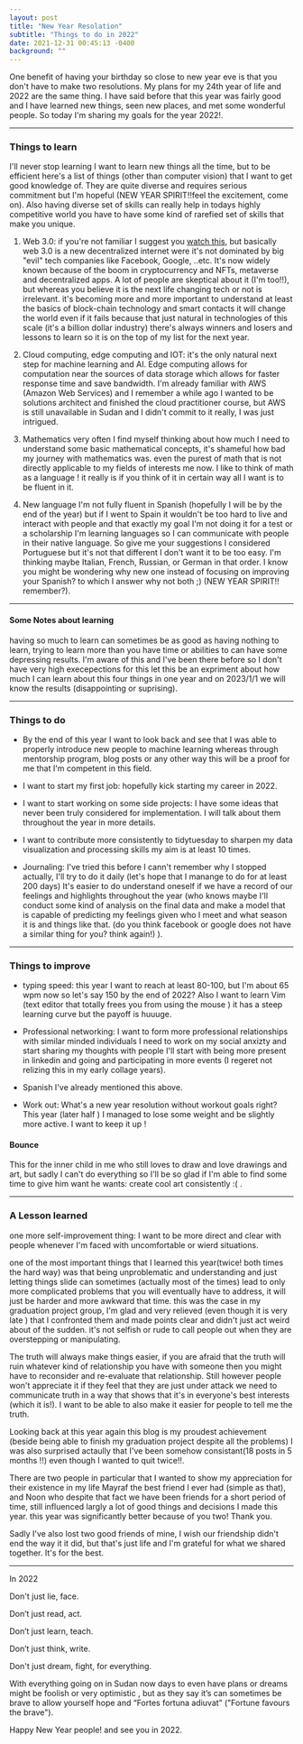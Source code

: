```yaml
---
layout: post
title: "New Year Resolation"
subtitle: "Things to do in 2022"
date: 2021-12-31 00:45:13 -0400
background: ""
---
```



One benefit of having your birthday so close to new year eve is that you don't have to make two resolutions. My plans for my 24th year of life and 2022 are the same thing. I have said before that this year was fairly good and I have learned new things, seen new places, and met some wonderful people. So today I'm sharing my goals for the year 2022!.

---

### Things to learn

I'll never stop learning I want to learn new things all the time, but to be efficient here's a list of things (other than computer vision) that I want to get good knowledge of. They are quite diverse and requires serious commitment but I'm hopeful (NEW YEAR SPIRIT!!feel the excitement, come on). Also having diverse set of skills can really help in todays highly competitive world you have to have some kind of rarefied set of skills that make you unique.

1. Web 3.0: if you're not familiar I suggest you [watch this](https://www.youtube.com/watch?v=wHTcrmhskto), but basically web 3.0 is a new decentralized internet were it's not dominated by big "evil" tech companies like Facebook, Google, ..etc. It's now widely known because of the boom in cryptocurrency and NFTs, metaverse  and decentralized apps.
A lot of people are skeptical about it (I'm too!!), but whereas you believe it is the next life changing tech or not is irrelevant. it's becoming more and more important to understand at least the basics of block-chain technology and smart contacts it will change the world even if it fails because that just natural in technologies of this scale (it's a billion dollar industry) there's always winners and losers and lessons to learn so it is on the top of my list for the next year.

2. Cloud computing, edge computing and IOT: it's the only natural next step for machine learning and AI. Edge computing allows for computation near the sources of data storage which allows for faster response time and save bandwidth.
 I'm already familiar with AWS (Amazon Web Services) and I remember a while ago I wanted to be solutions architect and finished the cloud practitioner course, but AWS is still unavailable in Sudan and I didn't commit to it really, I was just intrigued.

3. Mathematics very often I find myself thinking about how much I need to understand some basic mathematical concepts, it's shameful how bad my journey with mathematics was. even the purest of math that is not directly applicable to my fields of interests me now. I like to think of math as a language ! it really is if you think of it in certain way all I want is to be fluent in it.

4. New language I'm not fully fluent in Spanish (hopefully I will be by the end of the year) but if I went to Spain it wouldn't be too hard to live and interact with people and that exactly my goal I'm not doing it for a test or a scholarship I'm learning languages so I can communicate with people in their native language.
So give me your suggestions I considered Portuguese but it's not that different I don't want it to be too easy. I'm thinking maybe Italian, French, Russian, or German in that order. I know you might be wondering why new one instead of focusing on improving your Spanish? to which I answer why not both ;)
(NEW YEAR SPIRIT!! remember?).

---

#### Some Notes about learning

having so much to learn can sometimes be as good as having nothing to learn, trying to learn more than you have time or abilities to can have some depressing results. I'm aware of this and I've been there before so I don't have very high execepections for this let this be an expriment about how much I can learn about this four things in one year and on 2023/1/1 we will know the results (disappointing or suprising).

---

### Things to do

- By the end of this year I want to look back and see that I was able to properly introduce new people to machine learning whereas through mentorship program, blog posts or any other way this will be a proof for me that I'm competent in this field.
- I want to start my first job: hopefully kick starting my career in 2022.

- I want to start working on some side projects: I have some ideas that never been truly considered for implementation. I will talk about them throughout the year in more details.

- I want to contribute more consistently to tidytuesday to sharpen my data visualization and processing skills my aim is at least 10 times.

- Journaling: I've tried this before I cann't remember why I stopped actually, I'll try to do it daily (let's hope that  I manange to do for at least 200 days)
It's easier to do understand oneself if we have a record of our feelings and highlights throughout the year (who knows maybe I'll conduct some kind of analysis on the final data and make a model that is capable of predicting my feelings given who I meet and what season it is and things like that. (do you think facebook or google does not have a similar thing for you? think again!) ).

---

### Things to improve

- typing speed: this year I want to reach at least 80-100, but I'm about 65 wpm now so let's say 150 by the end of 2022? Also I want to learn Vim (text editor that totally frees you from using the mouse ) it has a steep learning curve but the payoff is huuuge.

- Professional networking: I want to form more professional relationships with similar minded individuals I need to work on my social anxizty and start sharing my thoughts with people I'll start with being more present in linkedin and going and participating in more events (I regeret not relizing this in my early collage years).

- Spanish I've already mentioned this above.

- Work out: What's a new year resolution without workout goals right? This year (later half ) I managed to lose some weight and be slightly more active. I want to keep it up !

#### Bounce

This for the inner child in me who still loves to draw and love drawings and art, but sadly I can't do everything so I'll be so glad if I'm able to find some time to give him want he wants: create cool art consistently :( .

---

### A Lesson learned

one more self-improvement thing: I  want to be more direct and clear with people whenever I'm faced with uncomfortable or wierd situations.

one of the most important things that I learned this year(twice! both times the hard way) was that being unproblematic and understanding and just letting things slide can sometimes (actually most of the times) lead to only more complicated problems that you will eventually have to address, it will just be harder and more awkward that time. this was the case in my graduation project group, I'm glad and very relieved (even though it is very late ) that I confronted them and made points clear and didn't just act weird about of the sudden. it's not selfish or rude to call people out when they are overstepping or manipulating.

The truth will always make things easier, if you are afraid that the truth will ruin whatever kind of relationship you have with someone then you might have to reconsider and re-evaluate that relationship. Still however people won't appreciate it if they feel that they are just under attack we need to communicate truth in a way that shows that it's in everyone's best interests (which it is!). I want to be able to also make it easier for people to tell me the truth.

Looking back at this year again this blog is my proudest achievement (beside being able to finish my graduation project despite all the problems) I was also surprised actaully that I've been somehow consistant(18 posts in 5 months !!) even though I wanted to quit twice!!.

There are two people in particular that I wanted to show my appreciation for their existence in my life Mayraf the best friend I ever had (simple as that), and Noon who despite that fact we have been friends for a short period of time, still influenced largly a lot of good things and decisions I made this year. this year was significantly better because of you two! Thank you.

Sadly I've also lost two good friends of mine, I wish our friendship didn't end the way it it did, but that's just life and I'm grateful for what we shared together. It's for the best.

---

In 2022

Don't just lie, face.

Don’t just read, act. 

Don’t just learn, teach. 

Don’t just think, write.

Don't just dream, fight, for everything.

With everything going on in Sudan now days to even have  plans or dreams might be foolish or very optimistic , but as they say it’s can sometimes be brave to allow yourself hope and “Fortes fortuna adiuvat” ("Fortune favours the brave").

Happy New Year people! and see you in 2022.